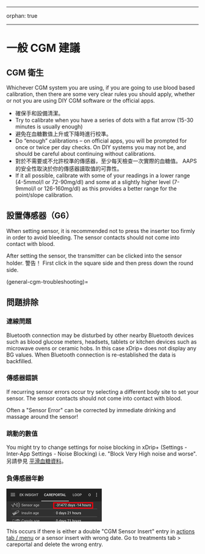 - - -
orphan: true
- - -

# 一般 CGM 建議

## CGM 衛生

Whichever CGM system you are using, if you are going to use blood based calibration, then there are some very clear rules you should apply, whether or not you are using DIY CGM software or the official apps.

-   確保手和設備清潔。
-   Try to calibrate when you have a series of dots with a flat arrow (15-30 minutes is usually enough)
-   避免在血糖數值上升或下降時進行校準。
-   Do “enough” calibrations – on official apps, you will be prompted for once or twice per day checks. On DIY systems you may not be, and should be careful about continuing without calibrations.
-   對於不需要或不允許校準的傳感器，至少每天檢查一次實際的血糖值。 AAPS 的安全性取決於你的傳感器讀取值的可靠性。
-   If it all possible, calibrate with some of your readings in a lower range (4-5mmol/l or 72-90mg/dl) and some at a slightly higher level (7-9mmol/l or 126-160mg/dl) as this provides a better range for the point/slope calibration.

## 設置傳感器（G6）

When setting sensor, it is recommended not to press the inserter too firmly in order to avoid bleeding. The sensor contacts should not come into contact with blood.

After setting the sensor, the transmitter can be clicked into the sensor holder. 警告！ First click in the square side and then press down the round side.

(general-cgm-troubleshooting)=
## 問題排除

### 連線問題

Bluetooth connection may be disturbed by other nearby Bluetooth devices such as blood glucose meters, headsets, tablets or kitchen devices such as microwave ovens or ceramic hobs. In this case xDrip+ does not display any BG values. When Bluetooth connection is re-established the data is backfilled.

### 傳感器錯誤

If recurring sensor errors occur try selecting a different body site to set your sensor. The sensor contacts should not come into contact with blood.

Often a "Sensor Error" can be corrected by immediate drinking and massage around the sensor!

### 跳動的數值

You might try to change settings for noise blocking in xDrip+ (Settings - Inter-App Settings - Noise Blocking) i.e. "Block Very High noise and worse". 另請參見 [平滑血糖資料](../CompatibleCgms/SmoothingBloodGlucoseData.md)。

### 負傳感器年齡

![負傳感器年齡](../images/Troubleshooting_SensorAge.png)

This occurs if there is either a double "CGM Sensor Insert" entry in [actions tab / menu](#screens-action-tab) or a sensor insert with wrong date. Go to treatments tab \> careportal and delete the wrong entry.
